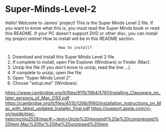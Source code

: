 # Super-Minds-Level-2
Hello! Welcome to James' project! This is the Super Minds Level 2 file. If you want to know what this is, you must read the Super Minds book or read this README. If your PC doesn't support DVD or other disc, you can install my project online! How to install will be in this README section.

                            How to install?
1. Download and install this Super Minds Level 2 file.
2. If complete to install, open File Explorer (Windows) or Finder (Mac).
3. Unzip the file (If you don't know to unzip, read the line ...).
4. If complete to unzip, open the file.
5. Open "Super Minds Level 2".
6. Choose "setup.msi" (Windows).


https://www.cambridge.org/lt/files/9115/1964/5781/Installing_Classware_on_later_versions_of_Mac_OSX.pdf
https://cambridge.org/lt/files/4515/1266/9160/Installation_instructions_on_Mac_with_latest_updated_Installer_final.pdf
https://support.apple.com/vi-vn/guide/mac-help/mchlp2528/mac#:~:text=Unzip%20(expand)%20a%20compressed%20item,Mac%20for%20the%20unzipped%20item.
